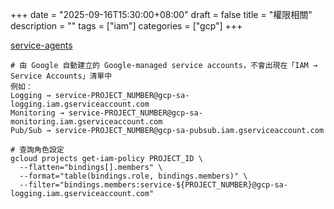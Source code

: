 +++
date = "2025-09-16T15:30:00+08:00"
draft = false
title = "權限相關"
description = ""
tags = ["iam"]
categories = ["gcp"]
+++

[service-agents](https://cloud.google.com/iam/docs/service-agents)

```text
# 由 Google 自動建立的 Google-managed service accounts，不會出現在「IAM → Service Accounts」清單中
例如：
Logging → service-PROJECT_NUMBER@gcp-sa-logging.iam.gserviceaccount.com
Monitoring → service-PROJECT_NUMBER@gcp-sa-monitoring.iam.gserviceaccount.com
Pub/Sub → service-PROJECT_NUMBER@gcp-sa-pubsub.iam.gserviceaccount.com

# 查詢角色設定
gcloud projects get-iam-policy PROJECT_ID \
  --flatten="bindings[].members" \
  --format="table(bindings.role, bindings.members)" \
  --filter="bindings.members:service-${PROJECT_NUMBER}@gcp-sa-logging.iam.gserviceaccount.com"
```
